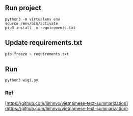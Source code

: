 ## Run project

```
python3 -m virtualenv env
source /env/bin/activate
pip3 install -m requirements.txt
```

## Update requirements.txt

```bash
pip freeze > requirements.txt
```

## Run

```bash
python3 wsgi.py
```

### Ref

[https://github.com/linhnvc/vietnamese-text-summarization](https://github.com/linhnvc/vietnamese-text-summarization)
